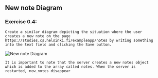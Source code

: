 ## New note Diagram
### Exercise 0.4: 

```Create a similar diagram depicting the situation where the user creates a new note on the page https://studies.cs.helsinki.fi/exampleapp/notes by writing something into the text field and clicking the Save button.```

<img src="mermaid-images/newnote.png" alt="New note Diagram">

```It is important to note that the server creates a new notes object which is added to the array called notes. When the server is restarted, new_notes disappear```